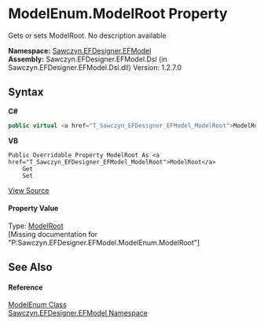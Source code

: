 # ModelEnum.ModelRoot Property 
 

Gets or sets ModelRoot. No description available

**Namespace:**&nbsp;<a href="N_Sawczyn_EFDesigner_EFModel">Sawczyn.EFDesigner.EFModel</a><br />**Assembly:**&nbsp;Sawczyn.EFDesigner.EFModel.Dsl (in Sawczyn.EFDesigner.EFModel.Dsl.dll) Version: 1.2.7.0

## Syntax

**C#**<br />
``` C#
public virtual <a href="T_Sawczyn_EFDesigner_EFModel_ModelRoot">ModelRoot</a> ModelRoot { get; set; }
```

**VB**<br />
``` VB
Public Overridable Property ModelRoot As <a href="T_Sawczyn_EFDesigner_EFModel_ModelRoot">ModelRoot</a>
	Get
	Set
```

<a href="https://github.com/msawczyn/EFDesigner/tree/master/src/Dsl/GeneratedCode/DomainClasses.cs#L8669" title="View the source code">View Source</a><br />

#### Property Value
Type: <a href="T_Sawczyn_EFDesigner_EFModel_ModelRoot">ModelRoot</a><br />\[Missing <value> documentation for "P:Sawczyn.EFDesigner.EFModel.ModelEnum.ModelRoot"\]

## See Also


#### Reference
<a href="T_Sawczyn_EFDesigner_EFModel_ModelEnum">ModelEnum Class</a><br /><a href="N_Sawczyn_EFDesigner_EFModel">Sawczyn.EFDesigner.EFModel Namespace</a><br />